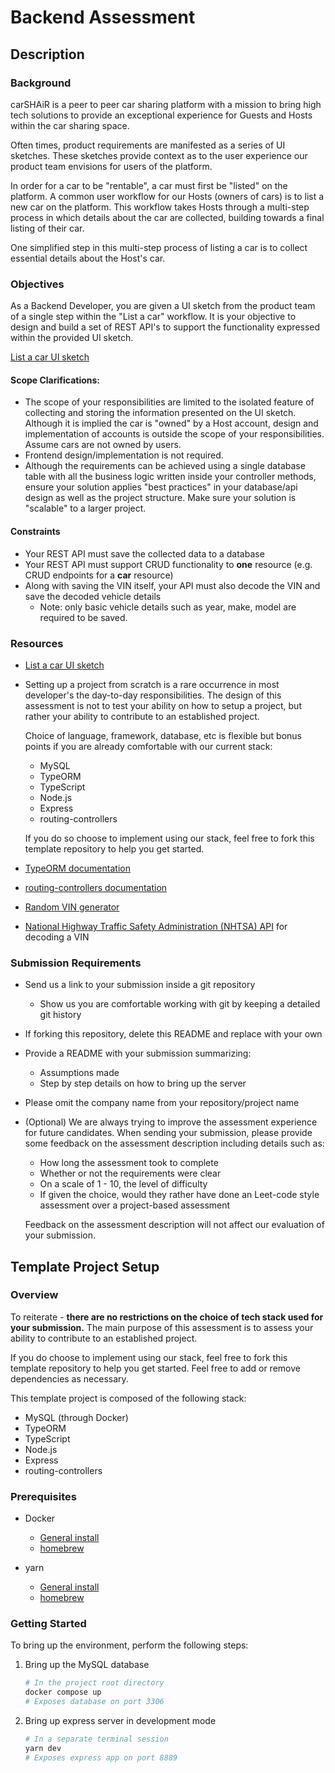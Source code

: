 # Backend Assessment

## Description

### Background

carSHAiR is a peer to peer car sharing platform with a mission to bring high tech solutions to provide an exceptional experience for Guests and Hosts within the car sharing space.

Often times, product requirements are manifested as a series of UI sketches. These sketches provide context as to the user experience our product team envisions for users of the platform.

In order for a car to be "rentable", a car must first be "listed" on the platform. A common user workflow for our Hosts (owners of cars) is to list a new car on the platform. This workflow takes Hosts through a multi-step process in which details about the car are collected, building towards a final listing of their car.

One simplified step in this multi-step process of listing a car is to collect essential details about the Host's car.

### Objectives

As a Backend Developer, you are given a UI sketch from the product team of a single step within the "List a car" workflow. It is your objective to design and build a set of REST API's to support the functionality expressed within the provided UI sketch.

[List a car UI sketch](https://xd.adobe.com/view/fed5ede8-2626-46ec-a3f9-ec0cba0df6f4-ab86/)

#### Scope Clarifications:

- The scope of your responsibilities are limited to the isolated feature of collecting and storing the information presented on the UI sketch. Although it is implied the car is "owned" by a Host account, design and implementation of accounts is outside the scope of your responsibilities. Assume cars are not owned by users.
- Frontend design/implementation is not required.
- Although the requirements can be achieved using a single database table with all the business logic written inside your controller methods, ensure your solution applies "best practices" in your database/api design as well as the project structure. Make sure your solution is "scalable" to a larger project.

#### Constraints

- Your REST API must save the collected data to a database
- Your REST API must support CRUD functionality to **one** resource (e.g. CRUD endpoints for a **car** resource)
- Along with saving the VIN itself, your API must also decode the VIN and save the decoded vehicle details
  - Note: only basic vehicle details such as year, make, model are required to be saved.

### Resources

- [List a car UI sketch](https://xd.adobe.com/view/fed5ede8-2626-46ec-a3f9-ec0cba0df6f4-ab86/)

- Setting up a project from scratch is a rare occurrence in most developer's the day-to-day responsibilities. The design of this assessment is not to test your ability on how to setup a project, but rather your ability to contribute to an established project.

  Choice of language, framework, database, etc is flexible but bonus points if you are already comfortable with our current stack:
  - MySQL
  - TypeORM
  - TypeScript
  - Node.js
  - Express
  - routing-controllers

  If you do so choose to implement using our stack, feel free to fork this template repository to help you get started.

- [TypeORM documentation](https://github.com/typeorm/typeorm)

- [routing-controllers documentation](https://github.com/typestack/routing-controllers)

- [Random VIN generator](https://vingenerator.org/)

- [National Highway Traffic Safety Administration (NHTSA) API](https://vpic.nhtsa.dot.gov/api/) for decoding a VIN

### Submission Requirements

- Send us a link to your submission inside a git repository
  - Show us you are comfortable working with git by keeping a detailed git history

- If forking this repository, delete this README and replace with your own

- Provide a README with your submission summarizing:
  - Assumptions made
  - Step by step details on how to bring up the server

- Please omit the company name from your repository/project name

- (Optional) We are always trying to improve the assessment experience for future candidates. When sending your submission, please provide some feedback on the assessment description including details such as:

  - How long the assessment took to complete
  - Whether or not the requirements were clear
  - On a scale of 1 - 10, the level of difficulty
  - If given the choice, would they rather have done an Leet-code style assessment over a project-based assessment

  Feedback on the assessment description will not affect our evaluation of your submission.

## Template Project Setup

### Overview

To reiterate - **there are no restrictions on the choice of tech stack used for your submission.** The main purpose of this assessment is to assess your ability to contribute to an established project.

If you do choose to implement using our stack, feel free to fork this template repository to help you get started. Feel free to add or remove dependencies as necessary.

This template project is composed of the following stack:

- MySQL (through Docker)
- TypeORM
- TypeScript
- Node.js
- Express
- routing-controllers

### Prerequisites

- Docker
  - [General install](https://docs.docker.com/get-docker/)
  - [homebrew](https://formulae.brew.sh/cask/docker)

- yarn
  - [General install](https://classic.yarnpkg.com/lang/en/docs/install/#mac-stable)
  - [homebrew](https://formulae.brew.sh/formula/yarn)

### Getting Started

To bring up the environment, perform the following steps:

1. Bring up the MySQL database

    ```bash
    # In the project root directory
    docker compose up
    # Exposes database on port 3306
    ```

2. Bring up express server in development mode

    ```bash
    # In a separate terminal session
    yarn dev
    # Exposes express app on port 8889
    ```
